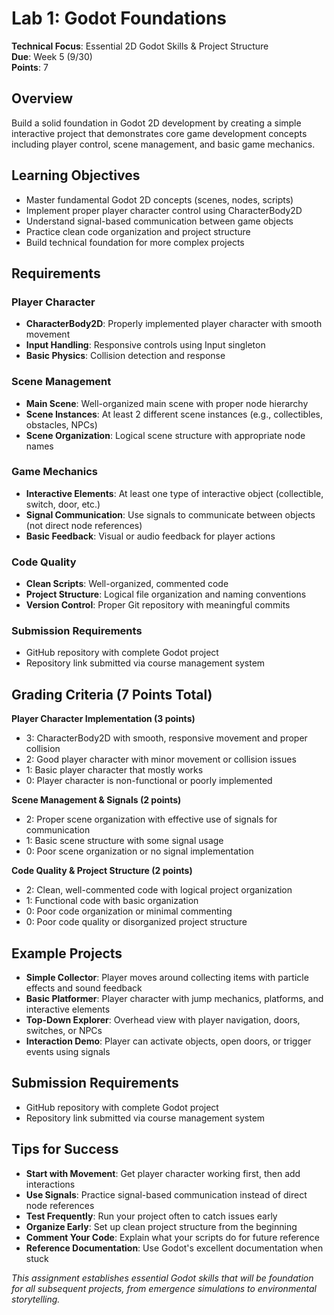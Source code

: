 # Lab 1: Godot Foundations
**Technical Focus**: Essential 2D Godot Skills & Project Structure  
**Due**: Week 5 (9/30)  
**Points**: 7

## Overview
Build a solid foundation in Godot 2D development by creating a simple interactive project that demonstrates core game development concepts including player control, scene management, and basic game mechanics.

## Learning Objectives
- Master fundamental Godot 2D concepts (scenes, nodes, scripts)
- Implement proper player character control using CharacterBody2D
- Understand signal-based communication between game objects
- Practice clean code organization and project structure
- Build technical foundation for more complex projects

## Requirements

### Player Character
- **CharacterBody2D**: Properly implemented player character with smooth movement
- **Input Handling**: Responsive controls using Input singleton
- **Basic Physics**: Collision detection and response

### Scene Management
- **Main Scene**: Well-organized main scene with proper node hierarchy
- **Scene Instances**: At least 2 different scene instances (e.g., collectibles, obstacles, NPCs)
- **Scene Organization**: Logical scene structure with appropriate node names

### Game Mechanics
- **Interactive Elements**: At least one type of interactive object (collectible, switch, door, etc.)
- **Signal Communication**: Use signals to communicate between objects (not direct node references)
- **Basic Feedback**: Visual or audio feedback for player actions

### Code Quality
- **Clean Scripts**: Well-organized, commented code
- **Project Structure**: Logical file organization and naming conventions
- **Version Control**: Proper Git repository with meaningful commits

### Submission Requirements
- GitHub repository with complete Godot project
- Repository link submitted via course management system

## Grading Criteria (7 Points Total)

**Player Character Implementation (3 points)**
- 3: CharacterBody2D with smooth, responsive movement and proper collision
- 2: Good player character with minor movement or collision issues
- 1: Basic player character that mostly works
- 0: Player character is non-functional or poorly implemented

**Scene Management & Signals (2 points)**
- 2: Proper scene organization with effective use of signals for communication
- 1: Basic scene structure with some signal usage
- 0: Poor scene organization or no signal implementation

**Code Quality & Project Structure (2 points)**
- 2: Clean, well-commented code with logical project organization
- 1: Functional code with basic organization
- 0: Poor code organization or minimal commenting
- 0: Poor code quality or disorganized project structure

## Example Projects
- **Simple Collector**: Player moves around collecting items with particle effects and sound feedback
- **Basic Platformer**: Player character with jump mechanics, platforms, and interactive elements
- **Top-Down Explorer**: Overhead view with player navigation, doors, switches, or NPCs
- **Interaction Demo**: Player can activate objects, open doors, or trigger events using signals

## Submission Requirements
- GitHub repository with complete Godot project
- Repository link submitted via course management system

## Tips for Success
- **Start with Movement**: Get player character working first, then add interactions
- **Use Signals**: Practice signal-based communication instead of direct node references
- **Test Frequently**: Run your project often to catch issues early
- **Organize Early**: Set up clean project structure from the beginning
- **Comment Your Code**: Explain what your scripts do for future reference
- **Reference Documentation**: Use Godot's excellent documentation when stuck

*This assignment establishes essential Godot skills that will be foundation for all subsequent projects, from emergence simulations to environmental storytelling.*